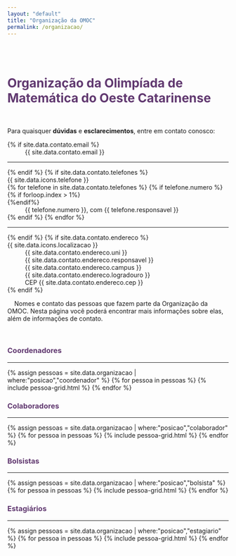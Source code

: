 ```yaml
---
layout: "default"
title: "Organização da OMOC"
permalink: /organizacao/
---
```

<div class="container-xxl"  data-bs-smooth-scroll="true" >
    <br><br>
    <h1 class="text-center" style="color:#613970"><strong>Organização da Olimpíada de Matemática do Oeste Catarinense</strong></h1> <br>
    <div class="container col-10 col-sm-6 text-center">
        <p>
        Para quaisquer <strong>dúvidas</strong> e <strong>esclarecimentos</strong>, entre em contato conosco:
        </p>
        <dl class="row text-left">
        {% if site.data.contato.email %}
        <dt class="col-sm-1"><i class="fa-solid fa-envelope"></i> </dt>
            <dd class="col-sm-5">
            {{ site.data.contato.email }}
            </dd>
            <hr/>
        {% endif %}
        {% if site.data.contato.telefones %}
        <dt class="col-sm-1">{{ site.data.icons.telefone }} </dt>
        {% for telefone in site.data.contato.telefones %}
            {% if telefone.numero %}
            {% if forloop.index > 1%} <dt class="col-sm-1"></dt> {%endif%}
            <dd class="col-sm-5">
            {{ telefone.numero }}, com {{ telefone.responsavel }}
            </dd>
            {% endif %}
        {% endfor %}
        <hr/>
        {% endif %}
        {% if site.data.contato.endereco %}
        <dt class="col-sm-1">{{ site.data.icons.localizacao }} </dt>
            <dd class="col-sm-5">
                {{ site.data.contato.endereco.uni }}<br>
                {{ site.data.contato.endereco.responsavel }}<br>
                {{ site.data.contato.endereco.campus }}<br>
                {{ site.data.contato.endereco.logradouro }}<br>
                CEP {{ site.data.contato.endereco.cep }}<br>
            </dd>
        {% endif %}
        </dl> 
    </div>
    <div>
        <p >
        &nbsp;&nbsp;&nbsp;&nbsp;Nomes e contato das pessoas que fazem parte da Organização da OMOC. Nesta página você poderá encontrar mais informações
        sobre elas, além de informações de contato.
        </p>
    </div>
        <br>
    <h3 style="color:#613970">Coordenadores</h3>
    <hr>
    {% assign pessoas = site.data.organizacao | where:"posicao","coordenador" %}
    {% for pessoa in pessoas %}
        {% include pessoa-grid.html %}
    {% endfor %}
    <h3 style="color:#613970">Colaboradores</h3>
    <hr>
    {% assign pessoas = site.data.organizacao | where:"posicao","colaborador" %}
    {% for pessoa in pessoas %}
        {% include pessoa-grid.html %}
    {% endfor %}
    <h3 style="color:#613970">Bolsistas</h3>
    <hr>
    {% assign pessoas = site.data.organizacao | where:"posicao","bolsista" %}
    {% for pessoa in pessoas %}
        {% include pessoa-grid.html %}
    {% endfor %}
    <h3 style="color:#613970">Estagiários</h3>
    <hr>
    {% assign pessoas = site.data.organizacao | where:"posicao","estagiario" %}
    {% for pessoa in pessoas %}
        {% include pessoa-grid.html %}
    {% endfor %}
</div>
